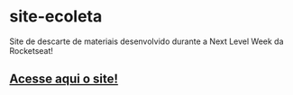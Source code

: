 # site-ecoleta
 Site de descarte de materiais desenvolvido durante a Next Level Week da Rocketseat!

 ## [Acesse aqui o site!](https://matheusfranciscone.github.io/site-ecoleta/)

